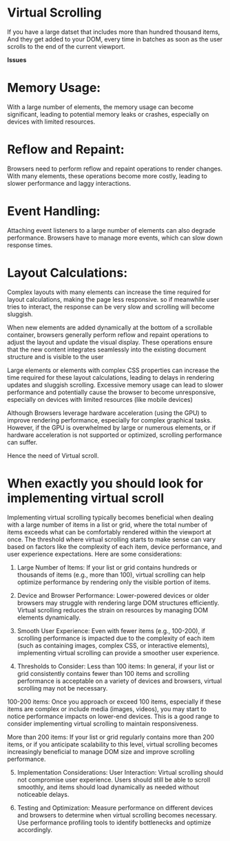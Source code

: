 # Virtual Scrolling

If you have a large datset that includes more than hundred thousand items, 
And they get added to your DOM, every time in batches as soon as the user scrolls
to the end of the current viewport.


**Issues**


# Memory Usage:
With a large number of elements, the memory usage can become significant, leading to potential memory leaks or crashes, especially on devices with limited resources.

# Reflow and Repaint:

Browsers need to perform reflow and repaint operations to render changes. With many elements, these operations become more costly, leading to slower performance and laggy interactions.

# Event Handling:

Attaching event listeners to a large number of elements can also degrade performance. Browsers have to manage more events, which can slow down response times.
# Layout Calculations:

Complex layouts with many elements can increase the time required for layout calculations, making the page less responsive. so if meanwhile user tries to interact, the response can be very slow and scrolling will become sluggish.

When new elements are added dynamically at the bottom of a scrollable container, browsers generally perform reflow and repaint operations to adjust the layout and update the visual display. These operations ensure that the new content integrates seamlessly into the existing document structure and is visible to the user

Large elements or elements with complex CSS properties can increase the time required for these layout calculations, leading to delays in rendering updates and sluggish scrolling.
Excessive memory usage can lead to slower performance and potentially cause the browser to become unresponsive, especially on devices with limited resources (like mobile devices)

Although
Browsers leverage hardware acceleration (using the GPU) to improve rendering performance, especially for complex graphical tasks.
However, if the GPU is overwhelmed by large or numerous elements, or if hardware acceleration is not supported or optimized, scrolling performance can suffer. 

Hence the need of Virtual scroll.

# When exactly you should look for implementing virtual scroll

Implementing virtual scrolling typically becomes beneficial when dealing with a large number of items in a list or grid, where the total number of items exceeds what can be comfortably rendered within the viewport at once. The threshold where virtual scrolling starts to make sense can vary based on factors like the complexity of each item, device performance, and user experience expectations. Here are some considerations:

1. Large Number of Items: If your list or grid contains hundreds or thousands of items (e.g., more than 100), virtual scrolling can help optimize performance by rendering only the visible portion of items.

2. Device and Browser Performance: Lower-powered devices or older browsers may struggle with rendering large DOM structures efficiently. Virtual scrolling reduces the strain on resources by managing DOM elements dynamically.

3. Smooth User Experience: Even with fewer items (e.g., 100-200), if scrolling performance is impacted due to the complexity of each item (such as containing images, complex CSS, or interactive elements), implementing virtual scrolling can provide a smoother user experience.

4. Thresholds to Consider:
Less than 100 items: In general, if your list or grid consistently contains fewer than 100 items and scrolling performance is acceptable on a variety of devices and browsers, virtual scrolling may not be necessary.

100-200 items: Once you approach or exceed 100 items, especially if these items are complex or include media (images, videos), you may start to notice performance impacts on lower-end devices. This is a good range to consider implementing virtual scrolling to maintain responsiveness.

More than 200 items: If your list or grid regularly contains more than 200 items, or if you anticipate scalability to this level, virtual scrolling becomes increasingly beneficial to manage DOM size and improve scrolling performance.

5. Implementation Considerations:
User Interaction: Virtual scrolling should not compromise user experience. Users should still be able to scroll smoothly, and items should load dynamically as needed without noticeable delays.

6. Testing and Optimization: Measure performance on different devices and browsers to determine when virtual scrolling becomes necessary. Use performance profiling tools to identify bottlenecks and optimize accordingly.
